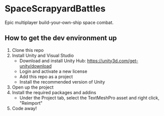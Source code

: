 ﻿# SpaceScrapyardBattles

Epic multiplayer build-your-own-ship space combat.

## How to get the dev environment up

1. Clone this repo
1. Install Unity and Visual Studio
    * Download and install Unity Hub: <https://unity3d.com/get-unity/download>
    * Login and activate a new license
    * Add this repo as a project
    * Install the recommended version of Unity
1. Open up the project
1. Install the required packages and addins
    * Under the Project tab, select the TextMeshPro asset and right click, "Reimport"
1. Code away!
